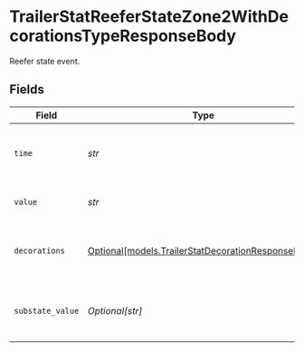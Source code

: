 # TrailerStatReeferStateZone2WithDecorationsTypeResponseBody

Reefer state event.


## Fields

| Field                                                                                                | Type                                                                                                 | Required                                                                                             | Description                                                                                          | Example                                                                                              |
| ---------------------------------------------------------------------------------------------------- | ---------------------------------------------------------------------------------------------------- | ---------------------------------------------------------------------------------------------------- | ---------------------------------------------------------------------------------------------------- | ---------------------------------------------------------------------------------------------------- |
| `time`                                                                                               | *str*                                                                                                | :heavy_check_mark:                                                                                   | UTC timestamp in RFC 3339 format.                                                                    | 2020-01-27T07:06:25Z                                                                                 |
| `value`                                                                                              | *str*                                                                                                | :heavy_check_mark:                                                                                   | The state zone 2 of the reefer.                                                                      | `Off`, `On`                                                                                          |
| `decorations`                                                                                        | [Optional[models.TrailerStatDecorationResponseBody]](../models/trailerstatdecorationresponsebody.md) | :heavy_minus_sign:                                                                                   | Decorated values for the primary trailer stat datapoints.                                            |                                                                                                      |
| `substate_value`                                                                                     | *Optional[str]*                                                                                      | :heavy_minus_sign:                                                                                   | The substate zone 2 of the reefer, if available.                                                     | `Pretrip`, `Defrost`                                                                                 |